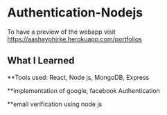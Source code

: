 # Authentication-Nodejs
To have a preview of the webapp visit https://aashayphirke.herokuapp.com/portfolios

## What I Learned

**Tools used: React, Node js, MongoDB, Express

**implementation of google, facebook Authentication

**email verification using node js
